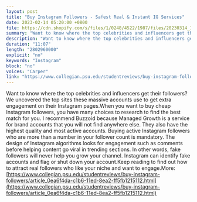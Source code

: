 ```yaml
---
layout: post
title: "Buy Instagram Followers - Safest Real & Instant IG Services"
date: 2023-02-14 05:20:00 +0800
file: https://cdn.shopify.com/s/files/1/0248/4522/1987/files/20230314_1.mp3?v=1678762269
summary: "Want to know where the top celebrities and influencers get their followers? We uncovered the top sites these massive accounts use to get extra engagement on their Instagram pages.When you want to buy cheap Instagram followers, you have many choices to research to find the best match for you. I recommend Buzzoid because Managed Growth is a service for brand accounts that you will not find anywhere else. They also have the highest quality and most active accounts. Buying active Instagram followers who are more than a number in your follower count is mandatory. The design of Instagram algorithms looks for engagement such as comments before helping content go viral in trending sections. In other words, fake followers will never help you grow your channel. Instagram can identify fake accounts and flag or shut down your account.Keep reading to find out how to attract real followers who like your niche and want to engage."
description: "Want to know where the top celebrities and influencers get their followers? We uncovered the top sites these massive accounts use to get extra engagement on their Instagram pages.When you want to buy cheap Instagram followers, you have many choices to research to find the best match for you. I recommend Buzzoid because Managed Growth is a service for brand accounts that you will not find anywhere else. They also have the highest quality and most active accounts. Buying active Instagram followers who are more than a number in your follower count is mandatory. The design of Instagram algorithms looks for engagement such as comments before helping content go viral in trending sections. In other words, fake followers will never help you grow your channel. Instagram can identify fake accounts and flag or shut down your account.Keep reading to find out how to attract real followers who like your niche and want to engage.More: <a href='https://www.collegian.psu.edu/studentreviews/buy-instagram-followers/article_0ea6f4da-c1b6-11ed-8ea2-ff5fb1215112.html'>https://www.collegian.psu.edu/studentreviews/buy-instagram-followers/article_0ea6f4da-c1b6-11ed-8ea2-ff5fb1215112.html</a>"
duration: "11:07"
length: "2802960000"
explicit: "no"
keywords: "Instagram"
block: "no"
voices: "Carper"
link: "https://www.collegian.psu.edu/studentreviews/buy-instagram-followers/article_0ea6f4da-c1b6-11ed-8ea2-ff5fb1215112.html"
---
```


Want to know where the top celebrities and influencers get their followers? We uncovered the top sites these massive accounts use to get extra engagement on their Instagram pages.When you want to buy cheap Instagram followers, you have many choices to research to find the best match for you. I recommend Buzzoid because Managed Growth is a service for brand accounts that you will not find anywhere else. They also have the highest quality and most active accounts. Buying active Instagram followers who are more than a number in your follower count is mandatory. The design of Instagram algorithms looks for engagement such as comments before helping content go viral in trending sections. In other words, fake followers will never help you grow your channel. Instagram can identify fake accounts and flag or shut down your account.Keep reading to find out how to attract real followers who like your niche and want to engage.More: [https://www.collegian.psu.edu/studentreviews/buy-instagram-followers/article_0ea6f4da-c1b6-11ed-8ea2-ff5fb1215112.html](https://www.collegian.psu.edu/studentreviews/buy-instagram-followers/article_0ea6f4da-c1b6-11ed-8ea2-ff5fb1215112.html)
